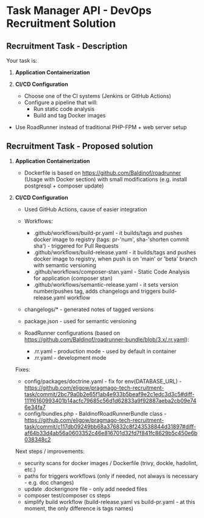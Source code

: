 # Task Manager API - DevOps Recruitment Solution

## Recruitment Task - Description

Your task is:

1. **Application Containerization**

2. **CI/CD Configuration**
   - Choose one of the CI systems (Jenkins or GitHub Actions)
   - Configure a pipeline that will:
     - Run static code analysis
     - Build and tag Docker images
  - Use RoadRunner instead of traditional PHP-FPM + web server setup

## Recruitment Task - Proposed solution

1. **Application Containerization**
    - Dockerfile is based on https://github.com/Baldinof/roadrunner (Usage with Docker section) with small modifications (e.g. install postgresql + composer update)

2. **CI/CD Configuration**
    - Used GitHub Actions, cause of easier integration
    
    - Workflows:
      - .github/workflows/build-pr.yaml - it builds/tags and pushes docker image to registry (tags: pr-'num', sha-'shorten commit sha') - triggered for Pull Requests
      - .github/workflows/build-release.yaml - it builds/tags and pushes docker image to registry, when push is on 'main' or 'beta' branch with semantic versioning
      - .github/workflows/composer-stan.yaml - Static Code Analysis for application (composer stan)
      - .github/workflows/semantic-release.yaml - it sets version number/pushes tag, adds changelogs and triggers build-release.yaml workflow
    
    - changelogs/* - generated notes of tagged versions

    - package.json - used for semantic versioning

    - RoadRunner configurations (based on https://github.com/Baldinof/roadrunner-bundle/blob/3.x/.rr.yaml):
      - .rr.yaml - production mode - used by default in container
      - .rr.yaml - development mode

    Fixes:
    - config/packages/doctrine.yaml - fix for env(DATABASE_URL) - https://github.com/eligow/pragmago-tech-recruitment-task/commit/2bc79a0b2e65f1ab4e933b5beaf9e2c1edc3d3c5#diff-111f6160993401b14acfc79685c56d1d62833a9f92887aeba2cb09e746e34fa7
    - config/bundles.php - BaldinofRoadRunnerBundle class - https://github.com/eligow/pragmago-tech-recruitment-task/commit/c117db09249bb68a376832c8f243538844d31897#diff-af64b33d4ab56a0603352c46e816701d32fd7f841fc8629b5c450e6b038348c2


    Next steps / improvements:
    - security scans for docker images / Dockerfile (trivy, dockle, hadolint, etc.)
    - paths for triggers workflows (only if needed, not always is necessary - e.g. doc changes)
    - update .dockerignore file - only add needed files
    - composer test/composer cs steps
    - simplify build workflow (build-release.yaml vs build-pr.yaml - at this moment, the only difference is tags names)